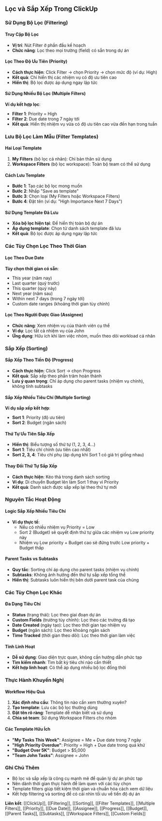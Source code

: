 ## Lọc và Sắp Xếp Trong ClickUp

### Sử Dụng Bộ Lọc (Filtering)

#### Truy Cập Bộ Lọc

- **Vị trí**: Nút Filter ở phần đầu kế hoạch
- **Chức năng**: Lọc theo mọi trường (field) có sẵn trong dự án


#### Lọc Theo Độ Ưu Tiên (Priority)

- **Cách thực hiện**: Click Filter → chọn Priority → chọn mức độ (ví dụ: High)
- **Kết quả**: Chỉ hiển thị các nhiệm vụ có độ ưu tiên cao
- **Hiển thị**: Bộ lọc được áp dụng ngay lập tức


#### Sử Dụng Nhiều Bộ Lọc (Multiple Filters)

**Ví dụ kết hợp lọc**:

- **Filter 1**: Priority = High
- **Filter 2**: Due date trong 7 ngày tới
- **Kết quả**: Hiển thị nhiệm vụ vừa có độ ưu tiên cao vừa đến hạn trong tuần


### Lưu Bộ Lọc Làm Mẫu (Filter Templates)

#### Hai Loại Template

1. **My Filters** (bộ lọc cá nhân): Chỉ bản thân sử dụng
2. **Workspace Filters** (bộ lọc workspace): Toàn bộ team có thể sử dụng

#### Cách Lưu Template

- **Bước 1**: Tạo các bộ lọc mong muốn
- **Bước 2**: Nhấp "Save as template"
- **Bước 3**: Chọn loại (My Filters hoặc Workspace Filters)
- **Bước 4**: Đặt tên (ví dụ: "High Importance Next 7 Days")


#### Sử Dụng Template Đã Lưu

- **Xóa bộ lọc hiện tại**: Để hiển thị toàn bộ dự án
- **Áp dụng template**: Chọn từ danh sách template đã lưu
- **Kết quả**: Bộ lọc được áp dụng ngay lập tức


### Các Tùy Chọn Lọc Theo Thời Gian

#### Lọc Theo Due Date

**Tùy chọn thời gian có sẵn**:

- This year (năm nay)
- Last quarter (quý trước)
- This quarter (quý này)
- Next year (năm sau)
- Within next 7 days (trong 7 ngày tới)
- Custom date ranges (khoảng thời gian tùy chỉnh)


#### Lọc Theo Người Được Giao (Assignee)

- **Chức năng**: Xem nhiệm vụ của thành viên cụ thể
- **Ví dụ**: Lọc tất cả nhiệm vụ của John
- **Ứng dụng**: Hữu ích khi làm việc nhóm, muốn theo dõi workload cá nhân


### Sắp Xếp (Sorting)

#### Sắp Xếp Theo Tiến Độ (Progress)

- **Cách thực hiện**: Click Sort → chọn Progress
- **Kết quả**: Sắp xếp theo phần trăm hoàn thành
- **Lưu ý quan trọng**: Chỉ áp dụng cho parent tasks (nhiệm vụ chính), không tính subtasks


#### Sắp Xếp Nhiều Tiêu Chí (Multiple Sorting)

**Ví dụ sắp xếp kết hợp**:

- **Sort 1**: Priority (độ ưu tiên)
- **Sort 2**: Budget (ngân sách)


#### Thứ Tự Ưu Tiên Sắp Xếp

- **Hiển thị**: Biểu tượng số thứ tự (1, 2, 3, 4...)
- **Sort 1**: Tiêu chí chính (ưu tiên cao nhất)
- **Sort 2, 3, 4**: Tiêu chí phụ (áp dụng khi Sort 1 có giá trị giống nhau)


#### Thay Đổi Thứ Tự Sắp Xếp

- **Cách thực hiện**: Kéo thả trong danh sách sorting
- **Ví dụ**: Di chuyển Budget lên làm Sort 1 thay vì Priority
- **Kết quả**: Danh sách được sắp xếp lại theo thứ tự mới


### Nguyên Tắc Hoạt Động

#### Logic Sắp Xếp Nhiều Tiêu Chí

- **Ví dụ thực tế**:
    - Nếu có nhiều nhiệm vụ Priority = Low
    - Sort 2 (Budget) sẽ quyết định thứ tự giữa các nhiệm vụ Low priority này
    - Nhiệm vụ Low priority + Budget cao sẽ đứng trước Low priority + Budget thấp


#### Parent Tasks vs Subtasks

- **Quy tắc**: Sorting chỉ áp dụng cho parent tasks (nhiệm vụ chính)
- **Subtasks**: Không ảnh hưởng đến thứ tự sắp xếp tổng thể
- **Hiển thị**: Subtasks luôn hiển thị bên dưới parent task của chúng


### Các Tùy Chọn Lọc Khác

#### Đa Dạng Tiêu Chí

- **Status** (trạng thái): Lọc theo giai đoạn dự án
- **Custom Fields** (trường tùy chỉnh): Lọc theo các trường đã tạo
- **Date Created** (ngày tạo): Lọc theo thời gian tạo nhiệm vụ
- **Budget** (ngân sách): Lọc theo khoảng ngân sách
- **Time Tracked** (thời gian theo dõi): Lọc theo thời gian làm việc


#### Tính Linh Hoạt

- **Dễ sử dụng**: Giao diện trực quan, không cần hướng dẫn phức tạp
- **Tìm kiếm nhanh**: Tìm bất kỳ tiêu chí nào cần thiết
- **Kết hợp linh hoạt**: Có thể áp dụng nhiều bộ lọc đồng thời


### Thực Hành Khuyến Nghị

#### Workflow Hiệu Quả

1. **Xác định nhu cầu**: Thông tin nào cần xem thường xuyên?
2. **Tạo template**: Lưu các bộ lọc thường dùng
3. **Đặt tên rõ ràng**: Template dễ nhận biết và sử dụng
4. **Chia sẻ team**: Sử dụng Workspace Filters cho nhóm

#### Các Template Hữu Ích

- **"My Tasks This Week"**: Assignee = Me + Due date trong 7 ngày
- **"High Priority Overdue"**: Priority = High + Due date trong quá khứ
- **"Budget Over 5K"**: Budget > \$5,000
- **"Team John Tasks"**: Assignee = John


### Ghi Chú Thêm

- Bộ lọc và sắp xếp là công cụ mạnh mẽ để quản lý dự án phức tạp
- Nên dành thời gian thực hành để làm quen với các tùy chọn
- Template filters giúp tiết kiệm thời gian và chuẩn hóa cách xem dữ liệu
- Kết hợp filtering và sorting để có cái nhìn tối ưu về tiến độ dự án

**Liên kết**: [[ClickUp]], [[Filtering]], [[Sorting]], [[Filter Templates]], [[Multiple Filters]], [[Priority]], [[Due Date]], [[Assignee]], [[Progress]], [[Budget]], [[Parent Tasks]], [[Subtasks]], [[Workspace Filters]], [[Custom Fields]]

